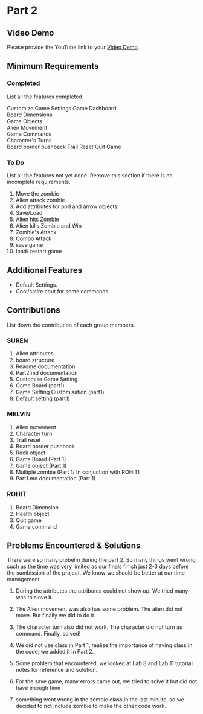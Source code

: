# Part 2

## Video Demo

Please provide the YouTube link to your [Video Demo](https://youtu.be/9_Dp0jiTxOk).

## Minimum Requirements

### Completed

List all the features completed.

Customize Game Settings	
Game Dashboard	
Board Dimensions	
Game Objects	
Alien Movement	
Game Commands	
Character's Turns		
Board border pushback
Trail Reset
Quit Game	


### To Do

List all the features not yet done. Remove this section if there is no incomplete requirements.

1. Move the zombie
2. Alien attack zombie
3. Add attributes for pod and arrow objects. 
4. Save/Load
5. Alien hits Zombie	
6. Alien kills Zombie and Win
7. Zombie's Attack
8. Combo Attack
9. save game
10. load/ restart game


## Additional Features

- Default Settings.
- Cool/satire cout for some commands.


## Contributions

List down the contribution of each group members.



### SUREN

1.  Alien attributes 
2.  board structure
3.  Readme documentation
4.  Part2.md documentation
5.  Customise Game Setting 
6. Game Board (part1)
7. Game Setting Customisation (part1)
8. Default setting (part1)

### MELVIN

1. Alien movement
3. Character turn
4. Trail reset
5. Board border pushback
6. Rock object
7. Game Board (Part 1)
8. Game object (Part 1)
9. Multiple zombie (Part 1/ In conjuction with ROHIT)
10. Part1.md documentation (Part 1)

### ROHIT

1. Board Dimension 
2. Health object
3. Quit game
4. Game command 

## Problems Encountered & Solutions

There were so many probelm during the part 2. So  many things went wrong such as the time was very limited as our finals finish just 2-3 days before the sumbission of the project. We know we should be better at our time management. 

1. During the attributes the attributes could not show up. We tried many was to slove it. 

2. The Alien movement was also has some problem. The alien did not move. But finally we did to do it. 

3.  The character turn also did not work. The character did not turn as command. Finally, solved!

4. We did not use class in Part 1, realise the importance of having class in the code, we added it in Part 2.

5. Some problem that encountered, we looked at Lab 8 and Lab 11 tutorial notes for reference and solution.

6. For the save game, many errors came out, we tried to solve it but did not have enough time

7. something went wrong in the zombie class in the last minute, so we decided to not include zombie to make the other code work.



